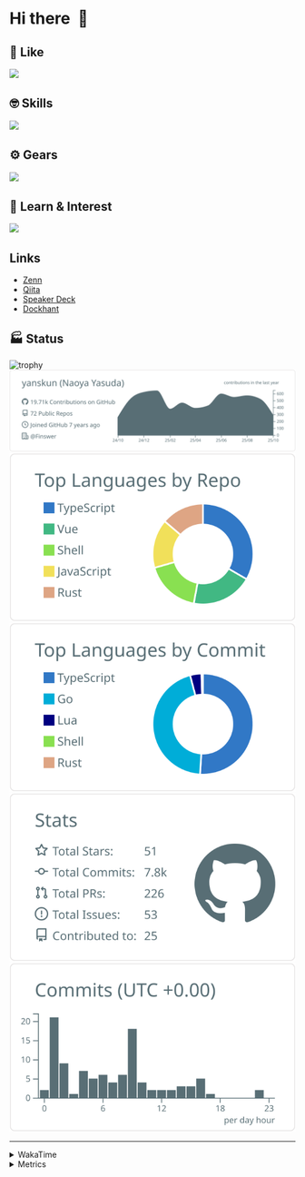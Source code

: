 # Hi there&nbsp; :wave:

## 💌 Like
<img src="https://go-skill-icons.vercel.app/api/icons?i=github" />

## 🤓 Skills
<img src="https://go-skill-icons.vercel.app/api/icons?i=js,ts,vue,nuxtjs,react,nextjs,go,lua,git" />

## ⚙️ Gears
<img src="https://go-skill-icons.vercel.app/api/icons?i=neovim,vscode,githubcopilot,alacritty,tmux" />

## 📖 Learn & Interest
<img src="https://go-skill-icons.vercel.app/api/icons?i=rust,deno,css,zig,playwright,githubactions,storybook,netlify,eslint" />

## Links
- [Zenn](https://zenn.dev/yanskun)
- [Qiita](https://qiita.com/yanskun)
- [Speaker Deck](https://speakerdeck.com/yanskun)
- [Dockhant](https://www.dockhunt.com/users/yanskun)

<!-- https://github.com/ryo-ma/github-profile-trophy -->

## 🏭 Status

<img src="https://github-profile-trophy.vercel.app/?username=yanskun&theme=onedark&row=1" alt="trophy">

<!-- https://github.com/vn7n24fzkq/github-profile-summary-cards -->
<picture>
  <source media="(prefers-color-scheme: dark)" srcset="https://raw.githubusercontent.com/yanskun/yanskun/master/profile-summary-card-output/nord_dark/0-profile-details.svg">
 <img src="https://raw.githubusercontent.com/yanskun/yanskun/master/profile-summary-card-output/default/0-profile-details.svg">
</picture>
<br>
<picture>
  <source media="(prefers-color-scheme: dark)" srcset="https://raw.githubusercontent.com/yanskun/yanskun/master/profile-summary-card-output/nord_dark/1-repos-per-language.svg">
 <img src="https://raw.githubusercontent.com/yanskun/yanskun/master/profile-summary-card-output/default/1-repos-per-language.svg">
</picture>
<picture>
  <source media="(prefers-color-scheme: dark)" srcset="https://raw.githubusercontent.com/yanskun/yanskun/master/profile-summary-card-output/nord_dark/2-most-commit-language.svg">
 <img src="https://raw.githubusercontent.com/yanskun/yanskun/master/profile-summary-card-output/default/2-most-commit-language.svg">
</picture>
<br>
<picture>
  <source media="(prefers-color-scheme: dark)" srcset="https://raw.githubusercontent.com/yanskun/yanskun/master/profile-summary-card-output/nord_dark/3-stats.svg">
 <img src="https://raw.githubusercontent.com/yanskun/yanskun/master/profile-summary-card-output/default/3-stats.svg">
</picture>
<picture>
  <source media="(prefers-color-scheme: dark)" srcset="https://raw.githubusercontent.com/yanskun/yanskun/master/profile-summary-card-output/nord_dark/4-productive-time.svg">
 <img src="https://raw.githubusercontent.com/yanskun/yanskun/master/profile-summary-card-output/default/4-productive-time.svg">
</picture>

---

<details>
  <summary>WakaTime</summary>
<!--START_SECTION:waka-->
![Code Time](http://img.shields.io/badge/Code%20Time-2%2C817%20hrs%2042%20mins-blue)

**🐱 My GitHub Data** 

> 📦 158.9 kB Used in GitHub's Storage 
 > 
> 🏆 4,958 Contributions in the Year 2025
 > 
> 💼 Opted to Hire
 > 
> 📜 134 Public Repositories 
 > 
> 🔑 6 Private Repositories 
 > 
**I'm an Early 🐤** 

```text
🌞 Morning                16678 commits       ████░░░░░░░░░░░░░░░░░░░░░   16.17 % 
🌆 Daytime                61560 commits       ███████████████░░░░░░░░░░   59.67 % 
🌃 Evening                21272 commits       █████░░░░░░░░░░░░░░░░░░░░   20.62 % 
🌙 Night                  3650 commits        █░░░░░░░░░░░░░░░░░░░░░░░░   03.54 % 
```
📅 **I'm Most Productive on Tuesday** 

```text
Monday                   16134 commits       ████░░░░░░░░░░░░░░░░░░░░░   15.64 % 
Tuesday                  22031 commits       █████░░░░░░░░░░░░░░░░░░░░   21.36 % 
Wednesday                21102 commits       █████░░░░░░░░░░░░░░░░░░░░   20.46 % 
Thursday                 19699 commits       █████░░░░░░░░░░░░░░░░░░░░   19.10 % 
Friday                   18966 commits       █████░░░░░░░░░░░░░░░░░░░░   18.39 % 
Saturday                 2118 commits        █░░░░░░░░░░░░░░░░░░░░░░░░   02.05 % 
Sunday                   3110 commits        █░░░░░░░░░░░░░░░░░░░░░░░░   03.01 % 
```


📊 **This Week I Spent My Time On** 

```text
🕑︎ Time Zone: Asia/Tokyo

💬 Programming Languages: 
TypeScript               27 hrs 14 mins      ██████████████████████░░░   87.58 % 
Markdown                 2 hrs 40 mins       ██░░░░░░░░░░░░░░░░░░░░░░░   08.62 % 
Other                    40 mins             █░░░░░░░░░░░░░░░░░░░░░░░░   02.18 % 
Rust                     17 mins             ░░░░░░░░░░░░░░░░░░░░░░░░░   00.93 % 
tmux                     8 mins              ░░░░░░░░░░░░░░░░░░░░░░░░░   00.44 % 

🔥 Editors: 
Neovim                   30 hrs 11 mins      ████████████████████████░   97.11 % 
VS Code                  53 mins             █░░░░░░░░░░░░░░░░░░░░░░░░   02.89 % 

💻 Operating System: 
Mac                      31 hrs 5 mins       █████████████████████████   100.00 % 
```


 Last Updated on 23/10/2025 05:31:55 UTC
<!--END_SECTION:waka-->
</details>

<details>
  <summary>Metrics</summary>
  <img src="https://github.com/yanskun/yanskun/blob/main/github-metrics.svg" alt="Metrics">
</details>
